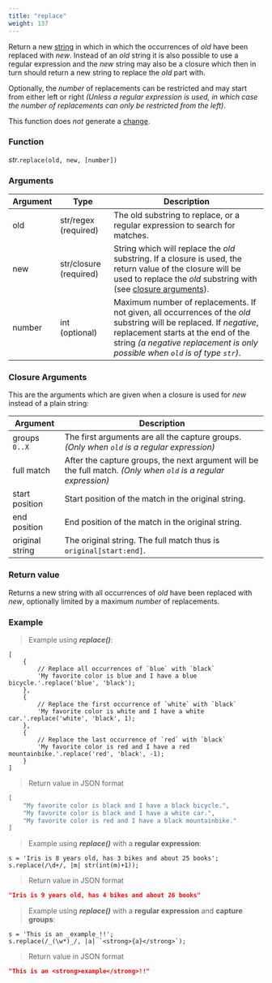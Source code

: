 ```yaml
---
title: "replace"
weight: 137
---
```


Return a new [string](..) in which in which the occurrences of *old* have been replaced with *new*. Instead of an *old* string it is also possible to use a regular expression and the *new* string may also be a closure which then in turn should return a new string to replace the *old* part with.

Optionally, the *number* of replacements can be restricted and may start from either left or right *(Unless a regular expression is used, in which case the number of replacements can only be restricted from the left)*.


This function does *not* generate a [change](../../../overview/changes).

### Function

*str*.`replace(old, new, [number])`

### Arguments

Argument | Type | Description
-------- | ---- | -----------
old | str/regex (required) | The old substring to replace, or a regular expression to search for matches.
new | str/closure (required) | String which will replace the *old* substring. If a closure is used, the return value of the closure will be used to replace the *old* substring with (see [closure arguments](#closure-arguments)).
number | int (optional) | Maximum number of replacements. If not given, all occurrences of the *old* substring will be replaced. If *negative*, replacement starts at the end of the string *(a negative replacement is only possible when `old` is of type `str`)*.

### Closure Arguments

This are the arguments which are given when a closure is used for *new* instead of a plain string:

Argument | Description
----- | -----------
groups `0..X` | The first arguments are all the capture groups. *(Only when `old` is a regular expression)*
full match | After the capture groups, the next argument will be the full match. *(Only when `old` is a regular expression)*
start position | Start position of the match in the original string.
end position | End position of the match in the original string.
original string | The original string. The full match thus is `original[start:end]`.


### Return value

Returns a new string with all occurrences of *old* have been replaced with *new*, optionally limited by a maximum *number* of replacements.

### Example

> Example using ***replace()***:

```thingsdb,json_response
[
    {
        // Replace all occurrences of `blue` with `black`
        'My favorite color is blue and I have a blue bicycle.'.replace('blue', 'black');
    },
    {
        // Replace the first occurrence of `white` with `black`
        'My favorite color is white and I have a white car.'.replace('white', 'black', 1);
    },
    {
        // Replace the last occurrence of `red` with `black`
        'My favorite color is red and I have a red mountainbike.'.replace('red', 'black', -1);
    }
]
```

> Return value in JSON format

```json
[
    "My favorite color is black and I have a black bicycle.",
    "My favorite color is black and I have a white car.",
    "My favorite color is red and I have a black mountainbike."
]
```

> Example using ***replace()*** with a **regular expression**:

```thingsdb,json_response
s = 'Iris is 8 years old, has 3 bikes and about 25 books';
s.replace(/\d+/, |m| str(int(m)+1));
```

> Return value in JSON format

```json
"Iris is 9 years old, has 4 bikes and about 26 books"
```

> Example using ***replace()*** with a **regular expression** and **capture groups**:

```thingsdb,json_response
s = 'This is an _example_!!';
s.replace(/_(\w*)_/, |a| `<strong>{a}</strong>`);
```

> Return value in JSON format

```json
"This is an <strong>example</strong>!!"
```